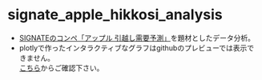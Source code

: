 # signate_apple_hikkosi_analysis
- [SIGNATEのコンペ「アップル 引越し需要予測」][1]を題材としたデータ分析。
- plotlyで作ったインタラクティブなグラフはgithubのプレビューでは表示できません。  
  [こちら][2]からご確認下さい。

[1]: https://user.competition.signate.jp/ja/competition/detail/?competition=ada98a13ab224468b1c7191d819d7646
[2]: https://t0bbut.github.io/signate_apple_hikkosi_analysis/